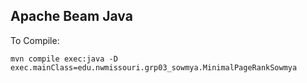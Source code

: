 ## Apache Beam Java

To Compile:

```
mvn compile exec:java -D exec.mainClass=edu.nwmissouri.grp03_sowmya.MinimalPageRankSowmya
```
